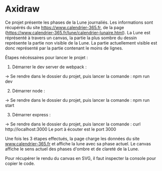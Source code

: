 # Axidraw

Ce projet présente les phases de la Lune journaliés. Les informations sont récupérés du site https://www.calendrier-365.fr, de la page (https://www.calendrier-365.fr/lune/calendrier-lunaire.html).
La Lune est réprésenté à travers un canvas, la partie la plus sombre du dessin représente la partie non visible de la Lune.
La partie actuellement visible est donc représenté par la partie contenant le moins de lignes.

Étapes nécéssaires pour lancer le projet :

1. Démarrer le dev server de webpack : 
  
  -> Se rendre dans le dossier du projet, puis lancer la comande : npm run dev

2. Démarrer node : 

  -> Se rendre dans le dossier du projet, puis lancer la comande : npm run start
  
3. Démarrer express :

  -> Se rendre dans le dossier du projet, puis lancer la comande : curl http://localhost:3000
     Le port à écouter est le port 3000
  
Une fois les 3 étapes effectués, la page charge les données du site www.calendrier-365.fr et affiche la lune avec sa phase actuel.
Le canvas affiche le sens actuel des phases d'ombre et de clareté de la Lune.

Pour récupérer le rendu du canvas en SVG, il faut inspecter la console pour copier le code.
